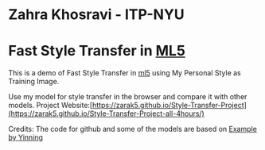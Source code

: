 # Zahra Khosravi - ITP-NYU
# Fast Style Transfer in [ML5](https://github.com/ITPNYU/ml5-js)
This is a demo of Fast Style Transfer in [ml5](https://github.com/ITPNYU/ml5-js)
using My Personal Style as Training Image.

Use my model for style transfer in the browser and compare it with other models.
Project Website:[https://zarak5.github.io/Style-Transfer-Project](https://zarak5.github.io/Style-Transfer-Project-all-4hours/)

Credits:
The code for github and some of the models are based on [Example by Yinning ](https://yining1023.github.io/fast_style_transfer_in_ML5)
